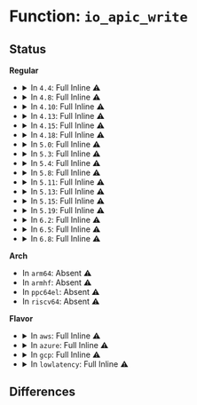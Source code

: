# Function: <code>io_apic_write</code>

## Status
<b>Regular</b>
<ul>
<li>
<details>
<summary>In <code>4.4</code>: Full Inline ⚠️</summary>

**Collision:** Unique Static

**Inline:** Full

**Transformation:** False

**Instances:**

```
In arch/x86/kernel/apic/io_apic.c (ffffffff81055db3)
Location: arch/x86/kernel/apic/io_apic.c:291
Inline: True
Inline callers:
  - arch/x86/kernel/apic/io_apic.c:ioapic_write_entry
  - arch/x86/kernel/apic/io_apic.c:ioapic_write_entry
  - arch/x86/kernel/apic/io_apic.c:ioapic_mask_entry
  - arch/x86/kernel/apic/io_apic.c:ioapic_mask_entry
  - arch/x86/kernel/apic/io_apic.c:io_apic_modify_irq
  - arch/x86/kernel/apic/io_apic.c:mp_irqdomain_activate
  - arch/x86/kernel/apic/io_apic.c:mp_irqdomain_activate
  - arch/x86/kernel/apic/io_apic.c:ioapic_set_affinity
  - arch/x86/kernel/apic/io_apic.c:ioapic_set_affinity
  - arch/x86/kernel/apic/io_apic.c:ioapic_resume
  - arch/x86/kernel/apic/io_apic.c:mp_register_ioapic
```
</details>
</li>
<li>
<details>
<summary>In <code>4.8</code>: Full Inline ⚠️</summary>

**Collision:** Unique Static

**Inline:** Full

**Transformation:** False

**Instances:**

```
In arch/x86/kernel/apic/io_apic.c (ffffffff8105646c)
Location: arch/x86/kernel/apic/io_apic.c:291
Inline: True
Inline callers:
  - arch/x86/kernel/apic/io_apic.c:mp_irqdomain_activate
  - arch/x86/kernel/apic/io_apic.c:mp_irqdomain_activate
  - arch/x86/kernel/apic/io_apic.c:mp_register_ioapic
  - arch/x86/kernel/apic/io_apic.c:ioapic_resume
  - arch/x86/kernel/apic/io_apic.c:ioapic_set_affinity
  - arch/x86/kernel/apic/io_apic.c:ioapic_set_affinity
  - arch/x86/kernel/apic/io_apic.c:io_apic_modify_irq
  - arch/x86/kernel/apic/io_apic.c:ioapic_mask_entry
  - arch/x86/kernel/apic/io_apic.c:ioapic_mask_entry
  - arch/x86/kernel/apic/io_apic.c:ioapic_write_entry
  - arch/x86/kernel/apic/io_apic.c:ioapic_write_entry
```
</details>
</li>
<li>
<details>
<summary>In <code>4.10</code>: Full Inline ⚠️</summary>

**Collision:** Unique Static

**Inline:** Full

**Transformation:** False

**Instances:**

```
In arch/x86/kernel/apic/io_apic.c (ffffffff8105921c)
Location: arch/x86/kernel/apic/io_apic.c:290
Inline: True
Inline callers:
  - arch/x86/kernel/apic/io_apic.c:mp_irqdomain_activate
  - arch/x86/kernel/apic/io_apic.c:mp_irqdomain_activate
  - arch/x86/kernel/apic/io_apic.c:mp_register_ioapic
  - arch/x86/kernel/apic/io_apic.c:ioapic_resume
  - arch/x86/kernel/apic/io_apic.c:ioapic_set_affinity
  - arch/x86/kernel/apic/io_apic.c:ioapic_set_affinity
  - arch/x86/kernel/apic/io_apic.c:io_apic_modify_irq
  - arch/x86/kernel/apic/io_apic.c:ioapic_mask_entry
  - arch/x86/kernel/apic/io_apic.c:ioapic_mask_entry
  - arch/x86/kernel/apic/io_apic.c:ioapic_write_entry
  - arch/x86/kernel/apic/io_apic.c:ioapic_write_entry
```
</details>
</li>
<li>
<details>
<summary>In <code>4.13</code>: Full Inline ⚠️</summary>

**Collision:** Unique Static

**Inline:** Full

**Transformation:** False

**Instances:**

```
In arch/x86/kernel/apic/io_apic.c (ffffffff8105887c)
Location: arch/x86/kernel/apic/io_apic.c:290
Inline: True
Inline callers:
  - arch/x86/kernel/apic/io_apic.c:mp_irqdomain_activate
  - arch/x86/kernel/apic/io_apic.c:mp_irqdomain_activate
  - arch/x86/kernel/apic/io_apic.c:mp_register_ioapic
  - arch/x86/kernel/apic/io_apic.c:ioapic_resume
  - arch/x86/kernel/apic/io_apic.c:ioapic_set_affinity
  - arch/x86/kernel/apic/io_apic.c:ioapic_set_affinity
  - arch/x86/kernel/apic/io_apic.c:io_apic_modify_irq
  - arch/x86/kernel/apic/io_apic.c:ioapic_mask_entry
  - arch/x86/kernel/apic/io_apic.c:ioapic_mask_entry
  - arch/x86/kernel/apic/io_apic.c:ioapic_write_entry
  - arch/x86/kernel/apic/io_apic.c:ioapic_write_entry
```
</details>
</li>
<li>
<details>
<summary>In <code>4.15</code>: Full Inline ⚠️</summary>

**Collision:** Unique Static

**Inline:** Full

**Transformation:** False

**Instances:**

```
In arch/x86/kernel/apic/io_apic.c (ffffffff8105ecde)
Location: arch/x86/kernel/apic/io_apic.c:291
Inline: True
Inline callers:
  - arch/x86/kernel/apic/io_apic.c:mp_register_ioapic
  - arch/x86/kernel/apic/io_apic.c:ioapic_resume
  - arch/x86/kernel/apic/io_apic.c:ioapic_configure_entry
  - arch/x86/kernel/apic/io_apic.c:ioapic_configure_entry
  - arch/x86/kernel/apic/io_apic.c:io_apic_modify_irq
  - arch/x86/kernel/apic/io_apic.c:ioapic_mask_entry
  - arch/x86/kernel/apic/io_apic.c:ioapic_mask_entry
  - arch/x86/kernel/apic/io_apic.c:ioapic_write_entry
  - arch/x86/kernel/apic/io_apic.c:ioapic_write_entry
```
</details>
</li>
<li>
<details>
<summary>In <code>4.18</code>: Full Inline ⚠️</summary>

**Collision:** Unique Static

**Inline:** Full

**Transformation:** False

**Instances:**

```
In arch/x86/kernel/apic/io_apic.c (ffffffff81061c20)
Location: arch/x86/kernel/apic/io_apic.c:292
Inline: True
Inline callers:
  - arch/x86/kernel/apic/io_apic.c:mp_register_ioapic
  - arch/x86/kernel/apic/io_apic.c:ioapic_resume
  - arch/x86/kernel/apic/io_apic.c:ioapic_configure_entry
  - arch/x86/kernel/apic/io_apic.c:ioapic_configure_entry
  - arch/x86/kernel/apic/io_apic.c:io_apic_modify_irq
  - arch/x86/kernel/apic/io_apic.c:ioapic_mask_entry
  - arch/x86/kernel/apic/io_apic.c:ioapic_mask_entry
  - arch/x86/kernel/apic/io_apic.c:ioapic_write_entry
  - arch/x86/kernel/apic/io_apic.c:ioapic_write_entry
```
</details>
</li>
<li>
<details>
<summary>In <code>5.0</code>: Full Inline ⚠️</summary>

**Collision:** Unique Static

**Inline:** Full

**Transformation:** False

**Instances:**

```
In arch/x86/kernel/apic/io_apic.c (ffffffff81067900)
Location: arch/x86/kernel/apic/io_apic.c:292
Inline: True
Inline callers:
  - arch/x86/kernel/apic/io_apic.c:mp_register_ioapic
  - arch/x86/kernel/apic/io_apic.c:ioapic_resume
  - arch/x86/kernel/apic/io_apic.c:ioapic_configure_entry
  - arch/x86/kernel/apic/io_apic.c:ioapic_configure_entry
  - arch/x86/kernel/apic/io_apic.c:io_apic_modify_irq
  - arch/x86/kernel/apic/io_apic.c:ioapic_mask_entry
  - arch/x86/kernel/apic/io_apic.c:ioapic_mask_entry
  - arch/x86/kernel/apic/io_apic.c:ioapic_write_entry
  - arch/x86/kernel/apic/io_apic.c:ioapic_write_entry
```
</details>
</li>
<li>
<details>
<summary>In <code>5.3</code>: Full Inline ⚠️</summary>

**Collision:** Unique Static

**Inline:** Full

**Transformation:** False

**Instances:**

```
In arch/x86/kernel/apic/io_apic.c (ffffffff8106b0bb)
Location: arch/x86/kernel/apic/io_apic.c:293
Inline: True
Inline callers:
  - arch/x86/kernel/apic/io_apic.c:mp_register_ioapic
  - arch/x86/kernel/apic/io_apic.c:ioapic_resume
  - arch/x86/kernel/apic/io_apic.c:ioapic_configure_entry
  - arch/x86/kernel/apic/io_apic.c:ioapic_configure_entry
  - arch/x86/kernel/apic/io_apic.c:io_apic_modify_irq
  - arch/x86/kernel/apic/io_apic.c:ioapic_mask_entry
  - arch/x86/kernel/apic/io_apic.c:ioapic_mask_entry
  - arch/x86/kernel/apic/io_apic.c:ioapic_write_entry
  - arch/x86/kernel/apic/io_apic.c:ioapic_write_entry
```
</details>
</li>
<li>
<details>
<summary>In <code>5.4</code>: Full Inline ⚠️</summary>

**Collision:** Unique Static

**Inline:** Full

**Transformation:** False

**Instances:**

```
In arch/x86/kernel/apic/io_apic.c (ffffffff8106ba5b)
Location: arch/x86/kernel/apic/io_apic.c:293
Inline: True
Inline callers:
  - arch/x86/kernel/apic/io_apic.c:mp_register_ioapic
  - arch/x86/kernel/apic/io_apic.c:ioapic_resume
  - arch/x86/kernel/apic/io_apic.c:ioapic_configure_entry
  - arch/x86/kernel/apic/io_apic.c:ioapic_configure_entry
  - arch/x86/kernel/apic/io_apic.c:io_apic_modify_irq
  - arch/x86/kernel/apic/io_apic.c:ioapic_mask_entry
  - arch/x86/kernel/apic/io_apic.c:ioapic_mask_entry
  - arch/x86/kernel/apic/io_apic.c:ioapic_write_entry
  - arch/x86/kernel/apic/io_apic.c:ioapic_write_entry
```
</details>
</li>
<li>
<details>
<summary>In <code>5.8</code>: Full Inline ⚠️</summary>

**Collision:** Unique Static

**Inline:** Full

**Transformation:** False

**Instances:**

```
In arch/x86/kernel/apic/io_apic.c (ffffffff81071712)
Location: arch/x86/kernel/apic/io_apic.c:280
Inline: True
Inline callers:
  - arch/x86/kernel/apic/io_apic.c:io_apic_unique_id
  - arch/x86/kernel/apic/io_apic.c:ioapic_resume
  - arch/x86/kernel/apic/io_apic.c:ioapic_configure_entry
  - arch/x86/kernel/apic/io_apic.c:ioapic_configure_entry
  - arch/x86/kernel/apic/io_apic.c:mask_ioapic_irq
  - arch/x86/kernel/apic/io_apic.c:ioapic_mask_entry
  - arch/x86/kernel/apic/io_apic.c:ioapic_mask_entry
```
</details>
</li>
<li>
<details>
<summary>In <code>5.11</code>: Full Inline ⚠️</summary>

**Collision:** Unique Static

**Inline:** Full

**Transformation:** False

**Instances:**

```
In arch/x86/kernel/apic/io_apic.c (ffffffff81072d42)
Location: arch/x86/kernel/apic/io_apic.c:280
Inline: True
Inline callers:
  - arch/x86/kernel/apic/io_apic.c:io_apic_unique_id
  - arch/x86/kernel/apic/io_apic.c:ioapic_resume
  - arch/x86/kernel/apic/io_apic.c:ioapic_configure_entry
  - arch/x86/kernel/apic/io_apic.c:ioapic_configure_entry
  - arch/x86/kernel/apic/io_apic.c:startup_ioapic_irq
  - arch/x86/kernel/apic/io_apic.c:unmask_ioapic_irq
  - arch/x86/kernel/apic/io_apic.c:mask_ioapic_irq
  - arch/x86/kernel/apic/io_apic.c:ioapic_mask_entry
  - arch/x86/kernel/apic/io_apic.c:ioapic_mask_entry
```
</details>
</li>
<li>
<details>
<summary>In <code>5.13</code>: Full Inline ⚠️</summary>

**Collision:** Unique Static

**Inline:** Full

**Transformation:** False

**Instances:**

```
In arch/x86/kernel/apic/io_apic.c (ffffffff81073479)
Location: arch/x86/kernel/apic/io_apic.c:280
Inline: True
Inline callers:
  - arch/x86/kernel/apic/io_apic.c:io_apic_unique_id
  - arch/x86/kernel/apic/io_apic.c:ioapic_resume
  - arch/x86/kernel/apic/io_apic.c:ioapic_configure_entry
  - arch/x86/kernel/apic/io_apic.c:ioapic_configure_entry
  - arch/x86/kernel/apic/io_apic.c:startup_ioapic_irq
  - arch/x86/kernel/apic/io_apic.c:unmask_ioapic_irq
  - arch/x86/kernel/apic/io_apic.c:mask_ioapic_irq
  - arch/x86/kernel/apic/io_apic.c:ioapic_mask_entry
  - arch/x86/kernel/apic/io_apic.c:ioapic_mask_entry
```
</details>
</li>
<li>
<details>
<summary>In <code>5.15</code>: Full Inline ⚠️</summary>

**Collision:** Unique Static

**Inline:** Full

**Transformation:** False

**Instances:**

```
In arch/x86/kernel/apic/io_apic.c (ffffffff8107f903)
Location: arch/x86/kernel/apic/io_apic.c:280
Inline: True
Inline callers:
  - arch/x86/kernel/apic/io_apic.c:io_apic_unique_id
  - arch/x86/kernel/apic/io_apic.c:ioapic_resume
  - arch/x86/kernel/apic/io_apic.c:ioapic_configure_entry
  - arch/x86/kernel/apic/io_apic.c:ioapic_configure_entry
  - arch/x86/kernel/apic/io_apic.c:startup_ioapic_irq
  - arch/x86/kernel/apic/io_apic.c:unmask_ioapic_irq
  - arch/x86/kernel/apic/io_apic.c:mask_ioapic_irq
  - arch/x86/kernel/apic/io_apic.c:ioapic_mask_entry
  - arch/x86/kernel/apic/io_apic.c:ioapic_mask_entry
```
</details>
</li>
<li>
<details>
<summary>In <code>5.19</code>: Full Inline ⚠️</summary>

**Collision:** Unique Static

**Inline:** Full

**Transformation:** False

**Instances:**

```
In arch/x86/kernel/apic/io_apic.c (ffffffff8108ed8f)
Location: arch/x86/kernel/apic/io_apic.c:281
Inline: True
Inline callers:
  - arch/x86/kernel/apic/io_apic.c:io_apic_unique_id
  - arch/x86/kernel/apic/io_apic.c:ioapic_resume
  - arch/x86/kernel/apic/io_apic.c:ioapic_configure_entry
  - arch/x86/kernel/apic/io_apic.c:ioapic_configure_entry
  - arch/x86/kernel/apic/io_apic.c:startup_ioapic_irq
  - arch/x86/kernel/apic/io_apic.c:unmask_ioapic_irq
  - arch/x86/kernel/apic/io_apic.c:mask_ioapic_irq
  - arch/x86/kernel/apic/io_apic.c:ioapic_mask_entry
  - arch/x86/kernel/apic/io_apic.c:ioapic_mask_entry
```
</details>
</li>
<li>
<details>
<summary>In <code>6.2</code>: Full Inline ⚠️</summary>

**Collision:** Unique Static

**Inline:** Full

**Transformation:** False

**Instances:**

```
In arch/x86/kernel/apic/io_apic.c (ffffffff810a35d6)
Location: arch/x86/kernel/apic/io_apic.c:281
Inline: True
Inline callers:
  - arch/x86/kernel/apic/io_apic.c:io_apic_unique_id
  - arch/x86/kernel/apic/io_apic.c:ioapic_resume
  - arch/x86/kernel/apic/io_apic.c:ioapic_configure_entry
  - arch/x86/kernel/apic/io_apic.c:ioapic_configure_entry
  - arch/x86/kernel/apic/io_apic.c:startup_ioapic_irq
  - arch/x86/kernel/apic/io_apic.c:unmask_ioapic_irq
  - arch/x86/kernel/apic/io_apic.c:mask_ioapic_irq
  - arch/x86/kernel/apic/io_apic.c:ioapic_mask_entry
  - arch/x86/kernel/apic/io_apic.c:ioapic_mask_entry
```
</details>
</li>
<li>
<details>
<summary>In <code>6.5</code>: Full Inline ⚠️</summary>

**Collision:** Unique Static

**Inline:** Full

**Transformation:** False

**Instances:**

```
In arch/x86/kernel/apic/io_apic.c (ffffffff810a6569)
Location: arch/x86/kernel/apic/io_apic.c:282
Inline: True
Inline callers:
  - arch/x86/kernel/apic/io_apic.c:io_apic_unique_id
  - arch/x86/kernel/apic/io_apic.c:ioapic_resume
  - arch/x86/kernel/apic/io_apic.c:ioapic_configure_entry
  - arch/x86/kernel/apic/io_apic.c:ioapic_configure_entry
  - arch/x86/kernel/apic/io_apic.c:startup_ioapic_irq
  - arch/x86/kernel/apic/io_apic.c:unmask_ioapic_irq
  - arch/x86/kernel/apic/io_apic.c:mask_ioapic_irq
  - arch/x86/kernel/apic/io_apic.c:ioapic_mask_entry
  - arch/x86/kernel/apic/io_apic.c:ioapic_mask_entry
```
</details>
</li>
<li>
<details>
<summary>In <code>6.8</code>: Full Inline ⚠️</summary>

**Collision:** Unique Static

**Inline:** Full

**Transformation:** False

**Instances:**

```
In arch/x86/kernel/apic/io_apic.c (ffffffff810ad5c9)
Location: arch/x86/kernel/apic/io_apic.c:282
Inline: True
Inline callers:
  - arch/x86/kernel/apic/io_apic.c:io_apic_unique_id
  - arch/x86/kernel/apic/io_apic.c:ioapic_resume
  - arch/x86/kernel/apic/io_apic.c:ioapic_configure_entry
  - arch/x86/kernel/apic/io_apic.c:ioapic_configure_entry
  - arch/x86/kernel/apic/io_apic.c:startup_ioapic_irq
  - arch/x86/kernel/apic/io_apic.c:unmask_ioapic_irq
  - arch/x86/kernel/apic/io_apic.c:mask_ioapic_irq
  - arch/x86/kernel/apic/io_apic.c:ioapic_mask_entry
  - arch/x86/kernel/apic/io_apic.c:ioapic_mask_entry
```
</details>
</li>
</ul>
<b>Arch</b>
<ul>
<li>
In <code>arm64</code>: Absent ⚠️
</li>
<li>
In <code>armhf</code>: Absent ⚠️
</li>
<li>
In <code>ppc64el</code>: Absent ⚠️
</li>
<li>
In <code>riscv64</code>: Absent ⚠️
</li>
</ul>
<b>Flavor</b>
<ul>
<li>
<details>
<summary>In <code>aws</code>: Full Inline ⚠️</summary>

**Collision:** Unique Static

**Inline:** Full

**Transformation:** False

**Instances:**

```
In arch/x86/kernel/apic/io_apic.c (ffffffff8106b54b)
Location: arch/x86/kernel/apic/io_apic.c:293
Inline: True
Inline callers:
  - arch/x86/kernel/apic/io_apic.c:mp_register_ioapic
  - arch/x86/kernel/apic/io_apic.c:ioapic_resume
  - arch/x86/kernel/apic/io_apic.c:ioapic_configure_entry
  - arch/x86/kernel/apic/io_apic.c:ioapic_configure_entry
  - arch/x86/kernel/apic/io_apic.c:io_apic_modify_irq
  - arch/x86/kernel/apic/io_apic.c:ioapic_mask_entry
  - arch/x86/kernel/apic/io_apic.c:ioapic_mask_entry
  - arch/x86/kernel/apic/io_apic.c:ioapic_write_entry
  - arch/x86/kernel/apic/io_apic.c:ioapic_write_entry
```
</details>
</li>
<li>
<details>
<summary>In <code>azure</code>: Full Inline ⚠️</summary>

**Collision:** Unique Static

**Inline:** Full

**Transformation:** False

**Instances:**

```
In arch/x86/kernel/apic/io_apic.c (ffffffff8105b87d)
Location: arch/x86/kernel/apic/io_apic.c:293
Inline: True
Inline callers:
  - arch/x86/kernel/apic/io_apic.c:mp_register_ioapic
  - arch/x86/kernel/apic/io_apic.c:ioapic_resume
  - arch/x86/kernel/apic/io_apic.c:ioapic_configure_entry
  - arch/x86/kernel/apic/io_apic.c:ioapic_configure_entry
  - arch/x86/kernel/apic/io_apic.c:io_apic_modify_irq
  - arch/x86/kernel/apic/io_apic.c:ioapic_mask_entry
  - arch/x86/kernel/apic/io_apic.c:ioapic_mask_entry
  - arch/x86/kernel/apic/io_apic.c:ioapic_write_entry
  - arch/x86/kernel/apic/io_apic.c:ioapic_write_entry
```
</details>
</li>
<li>
<details>
<summary>In <code>gcp</code>: Full Inline ⚠️</summary>

**Collision:** Unique Static

**Inline:** Full

**Transformation:** False

**Instances:**

```
In arch/x86/kernel/apic/io_apic.c (ffffffff8106b9fb)
Location: arch/x86/kernel/apic/io_apic.c:293
Inline: True
Inline callers:
  - arch/x86/kernel/apic/io_apic.c:mp_register_ioapic
  - arch/x86/kernel/apic/io_apic.c:ioapic_resume
  - arch/x86/kernel/apic/io_apic.c:ioapic_configure_entry
  - arch/x86/kernel/apic/io_apic.c:ioapic_configure_entry
  - arch/x86/kernel/apic/io_apic.c:io_apic_modify_irq
  - arch/x86/kernel/apic/io_apic.c:ioapic_mask_entry
  - arch/x86/kernel/apic/io_apic.c:ioapic_mask_entry
  - arch/x86/kernel/apic/io_apic.c:ioapic_write_entry
  - arch/x86/kernel/apic/io_apic.c:ioapic_write_entry
```
</details>
</li>
<li>
<details>
<summary>In <code>lowlatency</code>: Full Inline ⚠️</summary>

**Collision:** Unique Static

**Inline:** Full

**Transformation:** False

**Instances:**

```
In arch/x86/kernel/apic/io_apic.c (ffffffff8106d0fb)
Location: arch/x86/kernel/apic/io_apic.c:293
Inline: True
Inline callers:
  - arch/x86/kernel/apic/io_apic.c:mp_register_ioapic
  - arch/x86/kernel/apic/io_apic.c:ioapic_resume
  - arch/x86/kernel/apic/io_apic.c:ioapic_configure_entry
  - arch/x86/kernel/apic/io_apic.c:ioapic_configure_entry
  - arch/x86/kernel/apic/io_apic.c:io_apic_modify_irq
  - arch/x86/kernel/apic/io_apic.c:ioapic_mask_entry
  - arch/x86/kernel/apic/io_apic.c:ioapic_mask_entry
  - arch/x86/kernel/apic/io_apic.c:ioapic_write_entry
  - arch/x86/kernel/apic/io_apic.c:ioapic_write_entry
```
</details>
</li>
</ul>

## Differences
